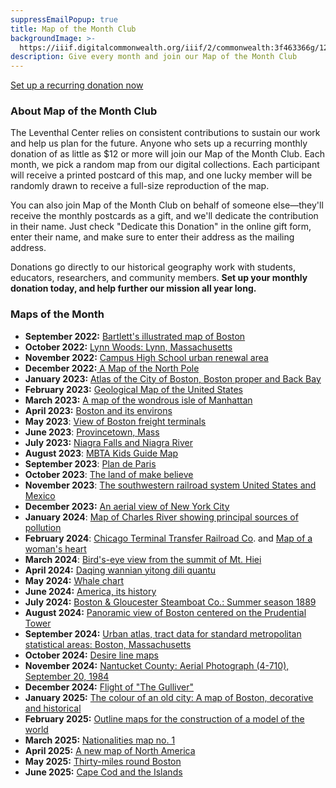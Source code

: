 ```yaml
---
suppressEmailPopup: true
title: Map of the Month Club
backgroundImage: >-
  https://iiif.digitalcommonwealth.org/iiif/2/commonwealth:3f463366g/1292,3248,8404,3417/1200,/0/default.jpg
description: Give every month and join our Map of the Month Club
---
```


<a class="btn btn-primary btn-primary-outline btn-sm" href="#/?form=MAPOFTHEMONTH">Set up a recurring donation now</a>

### About Map of the Month Club

The Leventhal Center relies on consistent contributions to sustain our work and help us plan for the future. Anyone who sets up a recurring monthly donation of as little as $12 or more will join our Map of the Month Club. Each month, we pick a random map from our digital collections. Each participant will receive a printed postcard of this map, and one lucky member will be randomly drawn to receive a full-size reproduction of the map.

You can also join Map of the Month Club on behalf of someone else—they'll receive the monthly postcards as a gift, and we'll dedicate the contribution in their name. Just check "Dedicate this Donation" in the online gift form, enter their name, and make sure to enter their address as the mailing address.

Donations go directly to our historical geography work with students, educators, researchers, and community members. **Set up your monthly donation today, and help further our mission all year long.**

### Maps of the Month

* **September 2022:** [Bartlett's illustrated map of Boston](https://collections.leventhalmap.org/search/commonwealth:9s161g99j)
* **October 2022:** [Lynn Woods: Lynn, Massachusetts](https://collections.leventhalmap.org/search/commonwealth:x633fc04p)
* **November 2022:** [Campus High School urban renewal area](https://collections.leventhalmap.org/search/commonwealth:7h14cv859)
* **December 2022:**[ A Map of the North Pole](https://collections.leventhalmap.org/search/commonwealth:x059cf033)
* **January 2023:** [Atlas of the City of Boston, Boston proper and Back Bay](https://collections.leventhalmap.org/search/commonwealth:1257bn91r)
* **February 2023:** [Geological Map of the United States](https://collections.leventhalmap.org/search/commonwealth:7h149x508)
* **March 2023:** [A map of the wondrous isle of Manhattan](https://collections.leventhalmap.org/search/commonwealth:0r96fm88c)
* **April 2023:** [Boston and its environs](https://collections.leventhalmap.org/search/commonwealth:x633f9714)
* **May 2023**: [View of Boston freight terminals](https://collections.leventhalmap.org/search/commonwealth:df65xz27g)
* **June 2023**: [Provincetown, Mass](https://collections.leventhalmap.org/search/commonwealth:x633f932f)
* **July 2023:** [Niagra Falls and Niagra River](https://collections.leventhalmap.org/search/commonwealth:79408317f)
* **August 2023**: [MBTA Kids Guide Map](https://www.leventhalmap.org/digital-exhibitions/getting-around-town/objects/)
* **September 2023**: [Plan de Paris](https://collections.leventhalmap.org/search/commonwealth:mg74t285q)
* **October 2023**: [The land of make believe](https://collections.leventhalmap.org/search/commonwealth:xs55qj04r)
* **November 2023**: [The southwestern railroad system United States and Mexico](https://collections.leventhalmap.org/search/commonwealth:cj82kp21d)
* **December 2023:** [An aerial view of New York City](https://collections.leventhalmap.org/search/commonwealth:m039np67z)
* **January 2024**: [Map of Charles River showing principal sources of pollution](https://collections.leventhalmap.org/search/commonwealth:3f4635739)
* **February 2024**: [Chicago Terminal Transfer Railroad Co](https://collections.leventhalmap.org/search/commonwealth:3f463620g). and [Map of a woman's heart](https://collections.leventhalmap.org/search/commonwealth:cj82kr20j)
* **March 2024**: [Bird's-eye view from the summit of Mt. Hiei](https://collections.leventhalmap.org/search/commonwealth:hm50xz79w)
* **April 2024:** [Daqing wannian yitong dili quantu](https://collections.leventhalmap.org/search/commonwealth:wh24b054q)
* **May 2024:** [Whale chart](https://collections.leventhalmap.org/search/commonwealth:0c487z91q)
* **June 2024:** [America, its history](https://collections.leventhalmap.org/search/commonwealth:5q47v990b)
* **July 2024:** [Boston & Gloucester Steamboat Co.: Summer season 1889](https://collections.leventhalmap.org/search/commonwealth:0r96fp956)
* **August 2024:** [Panoramic view of Boston centered on the Prudential Tower](https://collections.leventhalmap.org/search/commonwealth:h128th21w)
* **September 2024:** [Urban atlas, tract data for standard metropolitan statistical areas: Boston, Massachusetts](https://collections.leventhalmap.org/search/commonwealth:ns069g065)
* **October 2024:** [Desire line maps](https://www.leventhalmap.org/digital-exhibitions/processing-place/catalogue/09-calculating-routes/9.1/)
* **November 2024:** [Nantucket County: Aerial Photograph (4-710), September 20, 1984](https://www.leventhalmap.org/digital-exhibitions/processing-place/catalogue/03-visualizing-resources/3.6/)
* **December 2024:** [Flight of "The Gulliver"](https://collections.leventhalmap.org/search/commonwealth:q524n613d)
* **January 2025:** [The colour of an old city: A map of Boston, decorative and historical](https://collections.leventhalmap.org/search/commonwealth:rj432v46t)
* **February 2025:** [Outline maps for the construction of a model of the world](https://collections.leventhalmap.org/search/commonwealth:br86gf670)
* **March 2025:** [Nationalities map no. 1](https://collections.leventhalmap.org/search/commonwealth:3f4636086)
* **April 2025:** [A new map of North America](https://collections.leventhalmap.org/search/commonwealth:4m90fp515)
* **May 2025:** [Thirty-miles round Boston](https://www.argomaps.org/maps/commonwealth:8p58wp59k/) 
* **June 2025:** [Cape Cod and the Islands](https://collections.leventhalmap.org/search/commonwealth:0r96fq37h)
